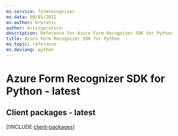 ```yaml
---
ms.service: formrecognizer
ms.data: 08/01/2022
ms.author: krpratic
author: kristapratico
description: Reference for Azure Form Recognizer SDK for Python
title: Azure Form Recognizer SDK for Python
ms.topic: reference
ms.devlang: python
---
```

# Azure Form Recognizer SDK for Python - latest

## Client packages - latest
[!INCLUDE [client-packages](form-recognizer-client-index.md)]